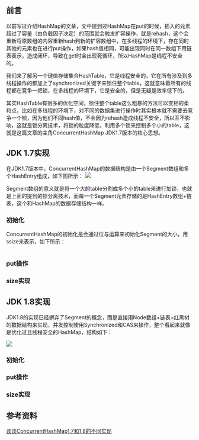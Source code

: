 ## 前言
以前写过介绍HashMap的文章，文中提到过HashMap在put的时候，插入的元素超过了容量（由负载因子决定）的范围就会触发扩容操作，就是rehash，这个会重新将原数组的内容重新hash到新的扩容数组中，在多线程的环境下，存在同时其他的元素也在进行put操作，如果hash值相同，可能出现同时在同一数组下用链表表示，造成闭环，导致在get时会出现死循环，所以HashMap是线程不安全的。

我们来了解另一个键值存储集合HashTable，它是线程安全的，它在所有涉及到多线程操作的都加上了synchronized关键字来锁住整个table，这就意味着所有的线程都在竞争一把锁，在多线程的环境下，它是安全的，但是无疑是效率低下的。

其实HashTable有很多的优化空间，锁住整个table这么粗暴的方法可以变相的柔和点，比如在多线程的环境下，对不同的数据集进行操作时其实根本就不需要去竞争一个锁，因为他们不同hash值，不会因为rehash造成线程不安全，所以互不影响，这就是锁分离技术，将锁的粒度降低，利用多个锁来控制多个小的table，这就是这篇文章的主角ConcurrentHashMap JDK1.7版本的核心思想。

## JDK 1.7实现
在JDK1.7版本中，ConcurrentHashMap的数据结构是由一个Segment数组和多个HashEntry组成，如下图所示：
![](https://github.com/TFdream/blog/blob/master/docs/image/JDK_Source/concurrenthashmap_jdk7.png)

Segment数组的意义就是将一个大的table分割成多个小的table来进行加锁，也就是上面的提到的锁分离技术，而每一个Segment元素存储的是HashEntry数组+链表，这个和HashMap的数据存储结构一样。

### 初始化
ConcurrentHashMap的初始化是会通过位与运算来初始化Segment的大小，用ssize来表示，如下所示：
```

```

### put操作

### size实现


## JDK 1.8实现
JDK1.8的实现已经摒弃了Segment的概念，而是直接用Node数组+链表+红黑树的数据结构来实现，并发控制使用Synchronized和CAS来操作，整个看起来就像是优化过且线程安全的HashMap，结构如下：

![](https://github.com/TFdream/blog/blob/master/docs/image/JDK_Source/concurrenthashmap_jdk8.png)

### 初始化

### put操作

### size实现

## 参考资料
[谈谈ConcurrentHashMap1.7和1.8的不同实现](http://www.importnew.com/23610.html)

